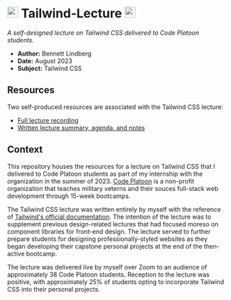 #  <a href="https://skillicons.dev"><img width="25" src="https://skillicons.dev/icons?i=tailwind" /></a> Tailwind-Lecture <a href="https://skillicons.dev"><img width="25" src="https://skillicons.dev/icons?i=tailwind" /></a>

_A self-designed lecture on Tailwind CSS delivered to Code Platoon students._

- **Author:** Bennett Lindberg
- **Date:** August 2023
- **Subject:** Tailwind CSS

## Resources

Two self-produced resources are associated with the Tailwind CSS lecture:
- [Full lecture recording](https://www.youtube.com/watch?v=sE_EaXoxa9g)
- [Written lecture summary, agenda, and notes](tailwind_lecture_notes.md)

## Context

This repository houses the resources for a lecture on Tailwind CSS that I delivered to Code Platoon students as part of my internship with the organization in the summer of 2023. [Code Platoon](https://www.codeplatoon.org/) is a non-profit organization that teaches military veterns and their souces full-stack web development through 15-week bootcamps.

The Tailwind CSS lecture was written entirely by myself with the reference of [Tailwind's official documentation](https://tailwindcss.com/docs). The intention of the lecture was to supplement previous design-related lectures that had focused moreso on component libraries for front-end design. The lecture served to further prepare students for designing professionally-styled websites as they began developing their capstone personal projects at the end of the then-active bootcamp.

The lecture was delivered live by myself over Zoom to an audience of approximately 38 Code Platoon students. Reception to the lecture was positive, with approximately 25% of students opting to incorporate Tailwind CSS into their personal projects.
